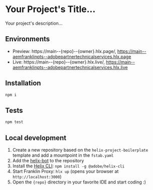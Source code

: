 # Your Project's Title...
Your project's description...

## Environments
- Preview: https://main--{repo}--{owner}.hlx.page/, https://main--aemfranklinpts--adobepartnertechnicalservices.hlx.page
- Live: https://main--{repo}--{owner}.hlx.live/, https://main--aemfranklinpts--adobepartnertechnicalservices.hlx.live

## Installation

```sh
npm i
```

## Tests

```sh
npm test
```

## Local development

1. Create a new repository based on the `helix-project-boilerplate` template and add a mountpoint in the `fstab.yaml`
1. Add the [helix-bot](https://github.com/apps/helix-bot) to the repository
1. Install the [Helix CLI](https://github.com/adobe/helix-cli): `npm install -g @adobe/helix-cli`
1. Start Franklin Proxy: `hlx up` (opens your browser at `http://localhost:3000`)
1. Open the `{repo}` directory in your favorite IDE and start coding :)
